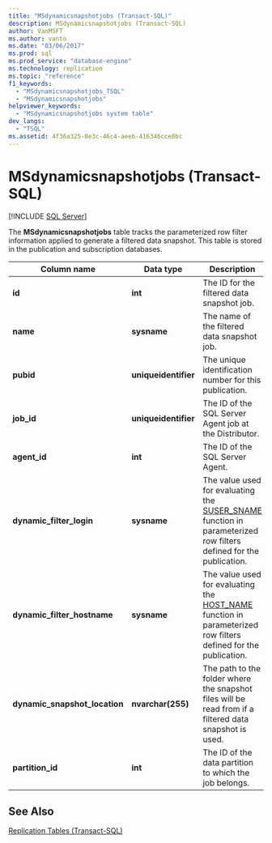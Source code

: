 ```yaml
---
title: "MSdynamicsnapshotjobs (Transact-SQL)"
description: MSdynamicsnapshotjobs (Transact-SQL)
author: VanMSFT
ms.author: vanto
ms.date: "03/06/2017"
ms.prod: sql
ms.prod_service: "database-engine"
ms.technology: replication
ms.topic: "reference"
f1_keywords:
  - "MSdynamicsnapshotjobs_TSQL"
  - "MSdynamicsnapshotjobs"
helpviewer_keywords:
  - "MSdynamicsnapshotjobs system table"
dev_langs:
  - "TSQL"
ms.assetid: 4f36a325-0e3c-46c4-aeeb-416346cce0bc
---
```

# MSdynamicsnapshotjobs (Transact-SQL)
[!INCLUDE [SQL Server](../../includes/applies-to-version/sqlserver.md)]

  The **MSdynamicsnapshotjobs** table tracks the parameterized row filter information applied to generate a filtered data snapshot. This table is stored in the publication and subscription databases.  
  
|Column name|Data type|Description|  
|-----------------|---------------|-----------------|  
|**id**|**int**|The ID for the filtered data snapshot job.|  
|**name**|**sysname**|The name of the filtered data snapshot job.|  
|**pubid**|**uniqueidentifier**|The unique identification number for this publication.|  
|**job_id**|**uniqueidentifier**|The ID of the SQL Server Agent job at the Distributor.|  
|**agent_id**|**int**|The ID of the SQL Server Agent.|  
|**dynamic_filter_login**|**sysname**|The value used for evaluating the [SUSER_SNAME](../../t-sql/functions/suser-sname-transact-sql.md) function in parameterized row filters defined for the publication.|  
|**dynamic_filter_hostname**|**sysname**|The value used for evaluating the [HOST_NAME](../../t-sql/functions/host-name-transact-sql.md) function in parameterized row filters defined for the publication.|  
|**dynamic_snapshot_location**|**nvarchar(255)**|The path to the folder where the snapshot files will be read from if a filtered data snapshot is used.|  
|**partition_id**|**int**|The ID of the data partition to which the job belongs.|  
  
## See Also  
 [Replication Tables &#40;Transact-SQL&#41;](../../relational-databases/system-tables/replication-tables-transact-sql.md)  
  
  
